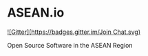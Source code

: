 # ASEAN.io
[![Gitter](https://badges.gitter.im/Join Chat.svg)](https://gitter.im/jeffmcneill/asean.io?utm_source=badge&utm_medium=badge&utm_campaign=pr-badge&utm_content=badge)

Open Source Software in the ASEAN Region
